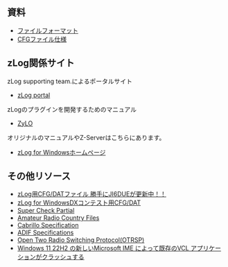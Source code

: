 ## 資料
* [ファイルフォーマット](%E3%83%95%E3%82%A1%E3%82%A4%E3%83%AB%E3%83%95%E3%82%A9%E3%83%BC%E3%83%9E%E3%83%83%E3%83%88)
* [CFGファイル仕様](CFG%E3%83%95%E3%82%A1%E3%82%A4%E3%83%AB%E4%BB%95%E6%A7%98)

## zLog関係サイト
zLog supporting team.によるポータルサイト  
* [zLog portal](https://zlog.org)

zLogのプラグインを開発するためのマニュアル
* [ZyLO](https://nextzlog.github.io/zylo)

オリジナルのマニュアルやZ-Serverはこちらにあります。  
* [zLog for Windowsホームページ](https://zlog.org/zlog/zlogwin.html)  

## その他リソース

* [zLog用CFG/DATファイル 勝手にJI6DUEが更新中！！ ](http://ja6ycu.in.coocan.jp/ZLOG/index.html)
* [zLog for WindowsDXコンテスト用CFG/DAT](http://7l1etp.la.coocan.jp/zlogdx/index.htm)
* [Super Check Partial](http://www.supercheckpartial.com/)
* [Amateur Radio Country Files](https://www.country-files.com/contest/ct/)
* [Cabrillo Specification](https://wwrof.org/cabrillo/)
* [ADIF Specifications](http://adif.org.uk/)
* [Open Two Radio Switching Protocol(OTRSP)](https://www.k1xm.org/OTRSP/)
* [Windows 11 22H2 の新しいMicrosoft IME によって既存のVCL アプリケーションがクラッシュする](https://docwiki.embarcadero.com/Support/ja/Windows_11_22H2_%E3%81%AE%E6%96%B0%E3%81%97%E3%81%84Microsoft_IME_%E3%81%AB%E3%82%88%E3%81%A3%E3%81%A6%E6%97%A2%E5%AD%98%E3%81%AEVCL_%E3%82%A2%E3%83%97%E3%83%AA%E3%82%B1%E3%83%BC%E3%82%B7%E3%83%A7%E3%83%B3%E3%81%8C%E3%82%AF%E3%83%A9%E3%83%83%E3%82%B7%E3%83%A5%E3%81%99%E3%82%8B)
